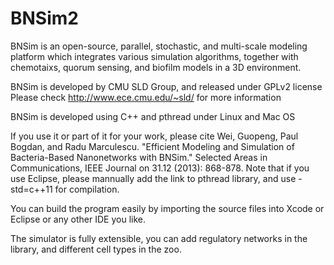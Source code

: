 BNSim2
======

BNSim is an open-source, parallel, stochastic, and multi-scale modeling
platform which integrates various simulation algorithms, together with
chemotaixs, quorum sensing, and biofilm models in a 3D environment.

BNSim is developed by CMU SLD Group, and released under GPLv2 license
Please check http://www.ece.cmu.edu/~sld/ for more information

BNSim is developed using C++ and pthread under Linux and Mac OS

If you use it or part of it for your work, please cite
Wei, Guopeng, Paul Bogdan, and Radu Marculescu. "Efficient Modeling and
Simulation of Bacteria-Based Nanonetworks with BNSim." Selected Areas in
Communications, IEEE Journal on 31.12 (2013): 868-878. Note that if you use
Eclipse, please mannually add the link to pthread library, and use -std=c++11
for compilation. 

You can build the program easily by importing the source files into 
Xcode or Eclipse or any other IDE you like.

The simulator is fully extensible, you can add regulatory networks in the 
library, and different cell types in the zoo. 
